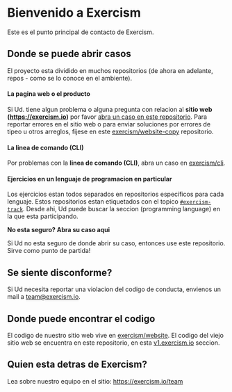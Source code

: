 # Bienvenido a Exercism

Este es el punto principal de contacto de Exercism.

## Donde se puede abrir casos

El proyecto esta dividido en muchos repositorios (de ahora en adelante, repos - como se lo conoce en el ambiente).

#### La pagina web o el producto

Si Ud. tiene algun problema o alguna pregunta con relacion al **sitio web (https://exercism.io)** por favor [abra un caso en este repositorio](https://github.com/exercism/exercism/issues). Para reportar errores en el sitio web o para enviar soluciones por errores de tipeo u otros arreglos, fijese en este [exercism/website-copy](https://github.com/exercism/website-copy/issues) repositorio.

#### La linea de comando (CLI)

Por problemas con la **linea de comando (CLI)**, abra un caso en [exercism/cli](https://github.com/exercism/cli/issues).

#### Ejercicios en un lenguaje de programacion en particular

Los ejercicios estan todos separados en repositorios especificos para cada lenguaje. Estos repositorios estan etiquetados con el topico [`#exercism-track`](https://github.com/search?q=topic%3Aexercism-track+org%3Aexercism&type=Repositories). Desde ahi, Ud puede buscar la seccion (programming language) en la que esta participando.

**No esta seguro? Abra su caso aqui**

Si Ud no esta seguro de donde abrir su caso, entonces use este repositorio. Sirve como punto de partida!

## Se siente disconforme?

Si Ud necesita reportar una violacion del codigo de conducta, envienos un mail a team@exercism.io.

## Donde puede encontrar el codigo

El codigo de nuestro sitio web vive en [exercism/website](http://github.com/exercism/website).
El codigo del viejo sitio web se encuentra en este repositorio, en esta [v1.exercism.io](https://github.com/exercism/exercism/tree/v1.exercism.io) seccion.

## Quien esta detras de Exercism?

Lea sobre nuestro equipo en el sitio: https://exercism.io/team
